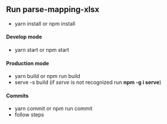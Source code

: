 ## Run parse-mapping-xlsx

- yarn install or npm install


#### Develop mode

- yarn start or npm start

#### Production mode

- yarn build or npm run build
- serve -s build (if *serve* is not recognized run **npm -g i serve**)

#### Commits

- yarn commit or npm run commit
- follow steps
